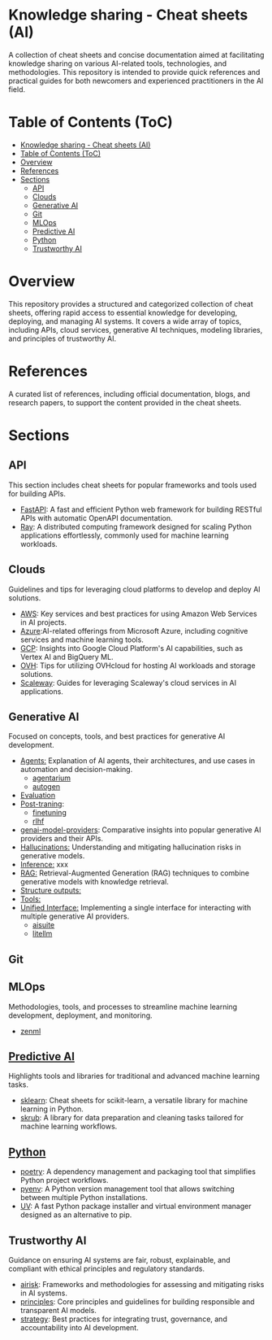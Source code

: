 # Knowledge sharing - Cheat sheets (AI)

A collection of cheat sheets and concise documentation aimed at facilitating knowledge sharing on various AI-related tools, technologies, and methodologies. This repository is intended to provide quick references and practical guides for both newcomers and experienced practitioners in the AI field.

# Table of Contents (ToC)
- [Knowledge sharing - Cheat sheets (AI)](#knowledge-sharing---cheat-sheets-ai)
- [Table of Contents (ToC)](#table-of-contents-toc)
- [Overview](#overview)
- [References](#references)
- [Sections](#sections)
  - [API](#api)
  - [Clouds](#clouds)
  - [Generative AI](#generative-ai)
  - [Git](#git)
  - [MLOps](#mlops)
  - [Predictive AI](#predictive-ai)
  - [Python](#python)
  - [Trustworthy AI](#trustworthy-ai)

# Overview

This repository provides a structured and categorized collection of cheat sheets, offering rapid access to essential knowledge for developing, deploying, and managing AI systems. It covers a wide array of topics, including APIs, cloud services, generative AI techniques, modeling libraries, and principles of trustworthy AI.


# References

A curated list of references, including official documentation, blogs, and research papers, to support the content provided in the cheat sheets.


# Sections
## API
This section includes cheat sheets for popular frameworks and tools used for building APIs.

- [FastAPI](api/fastapi): A fast and efficient Python web framework for building RESTful APIs with automatic OpenAPI documentation.
- [Ray](api/ray): A distributed computing framework designed for scaling Python applications effortlessly, commonly used for machine learning workloads.

## Clouds
Guidelines and tips for leveraging cloud platforms to develop and deploy AI solutions.

- [AWS](clouds/aws): Key services and best practices for using Amazon Web Services in AI projects.
- [Azure](clouds/azure):AI-related offerings from Microsoft Azure, including cognitive services and machine learning tools.
- [GCP](clouds/gcp): Insights into Google Cloud Platform's AI capabilities, such as Vertex AI and BigQuery ML.
- [OVH](clouds/ovh): Tips for utilizing OVHcloud for hosting AI workloads and storage solutions.
- [Scaleway](clouds/scaleway): Guides for leveraging Scaleway's cloud services in AI applications.

## Generative AI
Focused on concepts, tools, and best practices for generative AI development.

- [Agents:](generativeai/agents) Explanation of AI agents, their architectures, and use cases in automation and decision-making.
  - [agentarium](generativeai/agents/agentarium/)
  - [autogen](generativeai/agents/autogen/)
- [Evaluation](generativeai/evaluations/)
- [Post-traning](generativeai/post-traning):
  - [finetuning](generativeai/post-traning/finetuning)
  - [rlhf](generativeai/post-traning/rlhf) 
- [genai-model-providers](generativeai/genai-model-providers/): Comparative insights into popular generative AI providers and their APIs.
- [Hallucinations:](generativeai/hallucinations) Understanding and mitigating hallucination risks in generative models.
- [Inference:](generativeai/inference) xxx
- [RAG:](generativeai/agents) Retrieval-Augmented Generation (RAG) techniques to combine generative models with knowledge retrieval.
- [Structure outputs:](generativeai/structured-outputs) 
- [Tools:](generativeai/agents) 
- [Unified Interface:](generativeai/unified-interface) Implementing a single interface for interacting with multiple generative AI providers.
  - [aisuite](generativeai/unified-interface/aisuite/)
  - [litellm](generativeai/unified-interface/litellm/)

## Git

## MLOps
Methodologies, tools, and processes to streamline machine learning development, deployment, and monitoring.  

- [zenml](mlops/zenml)

## [Predictive AI](/predictiveai/README.md)
Highlights tools and libraries for traditional and advanced machine learning tasks.
- [sklearn](modeling/sklearn): Cheat sheets for scikit-learn, a versatile library for machine learning in Python.
- [skrub](modeling/skrub): A library for data preparation and cleaning tasks tailored for machine learning workflows.

## [Python](/python/)

- [poetry](python/poetry): A dependency management and packaging tool that simplifies Python project workflows.  
- [pyenv](python/pyenv): A Python version management tool that allows switching between multiple Python installations.  
- [UV](python/uv): A fast Python package installer and virtual environment manager designed as an alternative to pip.  

## Trustworthy AI
Guidance on ensuring AI systems are fair, robust, explainable, and compliant with ethical principles and regulatory standards.

- [airisk](trustworthyai/airisk): Frameworks and methodologies for assessing and mitigating risks in AI systems.  
- [principles](trustworthyai/principles/): Core principles and guidelines for building responsible and transparent AI models.  
- [strategy](trustworthyai/strategy): Best practices for integrating trust, governance, and accountability into AI development.  


